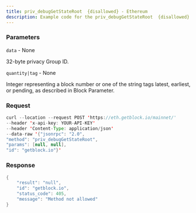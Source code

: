 ```yaml
---
title: priv_debugGetStateRoot  {disallowed} - Ethereum
description: Example code for the priv_debugGetStateRoot  {disallowed} json-rpc method. Сomplete guide on how to use priv_debugGetStateRoot  {disallowed} json-rpc in GetBlock.io Web3 documentation.
---
```


### Parameters


`data` - None

32-byte privacy Group ID.

`quantity|tag` - None

Integer representing a block number or one of the string tags latest,
earliest, or pending, as described in Block Parameter.

### Request

``` java
curl --location --request POST 'https://eth.getblock.io/mainnet/' 
--header 'x-api-key: YOUR-API-KEY' 
--header 'Content-Type: application/json' 
--data-raw '{"jsonrpc": "2.0",
"method": "priv_debugGetStateRoot",
"params": [null, null],
"id": "getblock.io"}'
```

###  Response

``` java
{
    "result": "null",
    "id": "getblock.io",
    "status_code": 405,
    "message": "Method not allowed"
}
```

